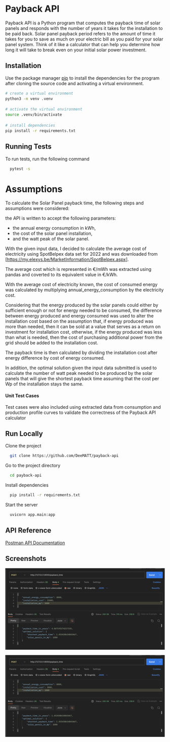 
# Payback API

Payback API is a Python program that computes the payback time of solar panels and responds with the number of years it takes for the installation to be paid back. Solar panel payback period refers to the amount of time it takes for you to save as much on your electric bill as you paid for your solar panel system. Think of it like a calculator that can help you determine how long it will take to break even on your initial solar power investment.


## Installation

Use the package manager [pip](https://pip.pypa.io/en/stable/) to install the dependencies for the program after cloning the source code and activating a virtual environment.

```bash
# create a virtual environment  
python3 -m venv .venv

# activate the virtual environment
source .venv/bin/activate

# install dependencies
pip install -r requirements.txt
```
    
## Running Tests

To run tests, run the following command

```bash
  pytest -s
```


# Assumptions

To calculate the Solar Panel payback time, the following steps and assumptions were considered:

the API is written to accept the following parameters:
- the annual energy consumption in kWh,
- the cost of the solar panel installation,
- and the watt peak of the solar panel.

With the given input data, I decided to calculate the average cost of electricity using SpotBelpex data set for 2022 and was downloaded from [https://my.elexys.be/MarketInformation/SpotBelpex.aspx].

The average cost which is represented in €/mWh was extracted using pandas and coverted to its equivalent value in €/kWh.

With the average cost of electricity known, the cost of consumed energy was calculated by multiplying annual_energy_consumption by the electricity cost.

Considering that the energy produced by the solar panels could either by sufficient enough or not for energy needed to be consumed, the difference between energy produced and energy consumed was used to alter the installation cost based on the assumption that, if energy produced was more than needed, then it can be sold at a value that serves as a return on investment for installation cost, otherwise, if the energy produced was less than what is needed, then the cost of purchasing additional power from the grid should be added to the installation cost.

The payback time is then calculated by dividing the installation cost after energy difference by cost of energy consumed.

In addition, the optimal solution given the input data submitted is used to calculate the number of watt peak needed to be produced by the solar panels that will give the shortest payback time assuming that the cost per Wp of the installation stays the same.


#### Unit Test Cases
Test cases were also included using extracted data from consumption and production profile curves to validate the correctness of the Payback API calculator
## Run Locally

Clone the project

```bash
  git clone https://github.com/DeeMATT/payback-api
```

Go to the project directory

```bash
  cd payback-api
```

Install dependencies

```bash
  pip install -r requirements.txt
```

Start the server

```bash
  uvicorn app.main:app
```


## API Reference

[Postman API Documentation](https://documenter.getpostman.com/view/3546536/2s93m8yg3S)

## Screenshots

![App Screenshot #1](/datafiles/Screenshot_2023-05-29_at_13.28.26.png?raw=true)

![App Screenshot #2](/datafiles/Screenshot_2023-05-29_at_13.28.43.png?raw=true)
